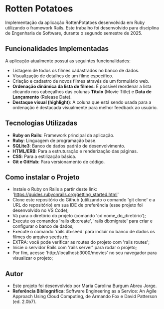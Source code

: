 
# Rotten Potatoes
Implementação da aplicação RottenPotatoes desenvolvida em Ruby utilizando o framework Rails. Este trabalho foi desenvolvido para disciplina de Engenharia de Software, durante o segundo semestre de 2025.

## Funcionalidades Implementadas
A aplicação atualmente possui as seguintes funcionalidades:

* Listagem de todos os filmes cadastrados no banco de dados.
* Visualização de detalhes de um filme específico.
* Criação e cadastro de novos filmes através de um formulário web.
* **Ordenação dinâmica da lista de filmes**: É possível reordenar a lista clicando nos cabeçalhos das colunas **Título** (Movie Title) e **Data de Lançamento** (Release Date).
* **Destaque visual (highlight)**: A coluna que está sendo usada para a ordenação é destacada visualmente para melhor feedback ao usuário.

## Tecnologias Utilizadas
* **Ruby on Rails**: Framework principal da aplicação.
* **Ruby**: Linguagem de programação base.
* **SQLite3**: Banco de dados padrão de desenvolvimento.
* **HTML/ERB**: Para a estruturação e renderização das páginas.
* **CSS**: Para a estilização básica.
* **Git e GitHub**: Para versionamento de código.

## Como instalar o Projeto
* Instale o Ruby on Rails a partir deste link: 'https://guides.rubyonrails.org/getting_started.html'
* Clone este repositório do Github (utilizando o comando 'git clone' e a URL do repositório) em sua IDE de preferência (esse projeto foi desenvolvido no VS Code);
* Vá para o diretório do projeto (comando 'cd nome_do_diretório');
* Execute os comandos 'rails db:create', 'rails db:migrate' para criar e configurar o banco de dados;
* Execute o comando 'rails db:seed' para incluir no banco de dados os filmes do arquivo seeds.rb;
* EXTRA: você pode verificar as routes do projeto com 'rails routes';
* Inicie o servidor Rails com 'rails server' para rodar o projeto;
* Por fim, acesse 'http://localhost:3000/movies' no seu navegador para visualizar o projeto;

## Autor
* Este projeto foi desenvolvido por Maria Carolina Burgum Abreu Jorge.
* **Referência Bibliográfica**: Software Engineering as a Service: An Agile Approach Using Cloud Computing, de Armando Fox e David Patterson (ed. 2.0b7).


